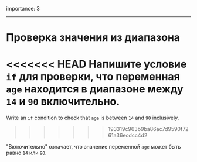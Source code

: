importance: 3

---

# Проверка значения из диапазона

<<<<<<< HEAD
Напишите условие `if` для проверки, что переменная `age` находится в диапазоне между `14` и `90` включительно.
=======
Write an `if` condition to check that `age` is between `14` and `90` inclusively.
>>>>>>> 193319c963b9ba86ac7d9590f7261a36ecdcc4d2

"Включительно" означает, что значение переменной `age` может быть равно `14` или `90`.
